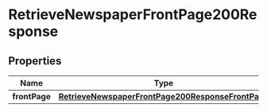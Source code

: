 

# RetrieveNewspaperFrontPage200Response

## Properties

Name | Type | Description | Notes
------------ | ------------- | ------------- | -------------
**frontPage** | [**RetrieveNewspaperFrontPage200ResponseFrontPage**](RetrieveNewspaperFrontPage200ResponseFrontPage.md) |  |  [optional]




